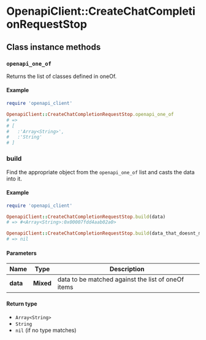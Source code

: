 # OpenapiClient::CreateChatCompletionRequestStop

## Class instance methods

### `openapi_one_of`

Returns the list of classes defined in oneOf.

#### Example

```ruby
require 'openapi_client'

OpenapiClient::CreateChatCompletionRequestStop.openapi_one_of
# =>
# [
#   :'Array<String>',
#   :'String'
# ]
```

### build

Find the appropriate object from the `openapi_one_of` list and casts the data into it.

#### Example

```ruby
require 'openapi_client'

OpenapiClient::CreateChatCompletionRequestStop.build(data)
# => #<Array<String>:0x00007fdd4aab02a0>

OpenapiClient::CreateChatCompletionRequestStop.build(data_that_doesnt_match)
# => nil
```

#### Parameters

| Name | Type | Description |
| ---- | ---- | ----------- |
| **data** | **Mixed** | data to be matched against the list of oneOf items |

#### Return type

- `Array<String>`
- `String`
- `nil` (if no type matches)

